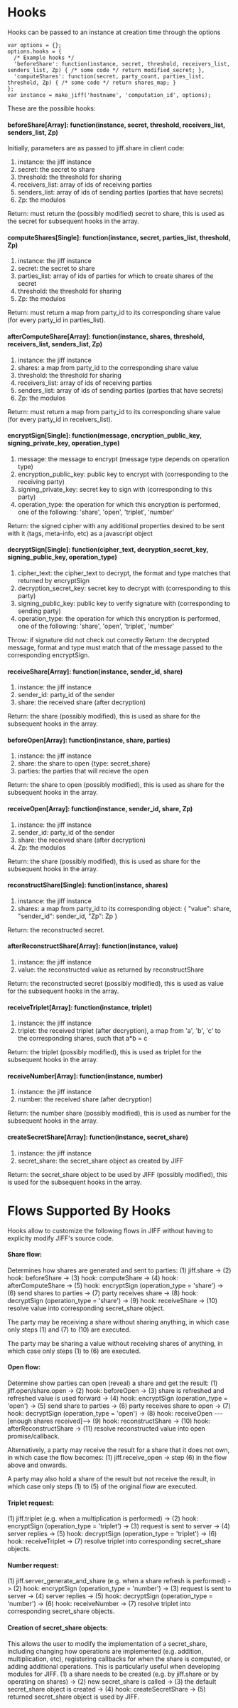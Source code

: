 # Hooks
Hooks can be passed to an instance at creation time through the options
```
var options = {};
options.hooks = {
  /* Example hooks */
  'beforeShare': function(instance, secret, threshold, receivers_list, senders_list, Zp) { /* some code */ return modified_secret; },
  'computeShares': function(secret, party_count, parties_list, threshold, Zp) { /* some code */ return shares_map; }
};
var instance = make_jiff('hostname', 'computation_id', options);
```

These are the possible hooks:
#### beforeShare[Array]: function(instance, secret, threshold, receivers_list, senders_list, Zp)
Initially, parameters are as passed to jiff.share in client code:
1. instance: the jiff instance
2. secret: the secret to share
3. threshold: the threshold for sharing
4. receivers_list: array of ids of receiving parties
5. senders_list: array of ids of sending parties (parties that have secrets)
6. Zp: the modulos

Return: must return the (possibly modified) secret to share, this is used as the secret for subsequent hooks in the array.

#### computeShares[Single]: function(instance, secret, parties_list, threshold, Zp)
1. instance: the jiff instance
2. secret: the secret to share
4. parties_list: array of ids of parties for which to create shares of the secret
3. threshold: the threshold for sharing
6. Zp: the modulos

Return: must return a map from party_id to its corresponding share value (for every party_id in parties_list).

#### afterComputeShare[Array]: function(instance, shares, threshold, receivers_list, senders_list, Zp)
1. instance: the jiff instance
2. shares: a map from party_id to the corresponding share value
3. threshold: the threshold for sharing
4. receivers_list: array of ids of receiving parties
5. senders_list: array of ids of sending parties (parties that have secrets)
6. Zp: the modulos

Return: must return a map from party_id to its corresponding share value (for every party_id in receivers_list).

#### encryptSign[Single]: function(message, encryption_public_key, signing_private_key, operation_type)
1. message: the message to encrypt (message type depends on operation type)
2. encryption_public_key: public key to encrypt with (corresponding to the receiving party)
3. signing_private_key: secret key to sign with (corresponding to this party)
4. operation_type: the operation for which this encryption is performed, one of the following: 'share', 'open', 'triplet', 'number'

Return: the signed cipher with any additional properties desired to be sent with it (tags, meta-info, etc) as a javascript object

#### decryptSign[Single]: function(cipher_text, decryption_secret_key, signing_public_key, operation_type)
1. cipher_text: the cipher_text to decrypt, the format and type matches that returned by encryptSign
2. decryption_secret_key: secret key to decrypt with (corresponding to this party)
3. signing_public_key: public key to verify signature with (corresponding to sending party)
4. operation_type: the operation for which this encryption is performed, one of the following: 'share', 'open', 'triplet', 'number'

Throw: if signature did not check out correctly
Return: the decrypted message, format and type must match that of the message passed to the corresponding encryptSign.

#### receiveShare[Array]: function(instance, sender_id, share)
1. instance: the jiff instance
2. sender_id: party_id of the sender
3. share: the received share (after decryption)

Return: the share (possibly modified), this is used as share for the subsequent hooks in the array.

#### beforeOpen[Array]: function(instance, share, parties)
1. instance: the jiff instance
2. share: the share to open {type: secret_share}
3. parties: the parties that will recieve the open

Return: the share to open (possibly modified), this is used as share for the subsequent hooks in the array.

#### receiveOpen[Array]: function(instance, sender_id, share, Zp)
1. instance: the jiff instance
2. sender_id: party_id of the sender
3. share: the received share (after decryption)
4. Zp: the modulos

Return: the share (possibly modified), this is used as share for the subsequent hooks in the array.

#### reconstructShare[Single]: function(instance, shares)
1. instance: the jiff instance
2. shares: a map from party_id to its corresponding object: { "value": share, "sender_id": sender_id, "Zp": Zp }

Return: the reconstructed secret.

#### afterReconstructShare[Array]: function(instance, value)
1. instance: the jiff instance
2. value: the reconstructed value as returned by reconstructShare

Return: the reconstructed secret (possibly modified), this is used as value for the subsequent hooks in the array.

#### receiveTriplet[Array]: function(instance, triplet)
1. instance: the jiff instance
2. triplet: the received triplet (after decryption), a map from 'a', 'b', 'c' to the corresponding shares, such that a*b = c

Return: the triplet (possibly modified), this is used as triplet for the subsequent hooks in the array.

#### receiveNumber[Array]: function(instance, number)
1. instance: the jiff instance
2. number: the received share (after decryption)

Return: the number share (possibly modified), this is used as number for the subsequent hooks in the array.

#### createSecretShare[Array]: function(instance, secret_share)
1. instance: the jiff instance
2. secret_share: the secret_share object as created by JIFF

Return: the secret_share object to be used by JIFF (possibly modified), this is used for the subsequent hooks in the array.




# Flows Supported By Hooks
Hooks allow to customize the following flows in JIFF without having to explicity modify JIFF's source code.

#### Share flow:
Determines how shares are generated and sent to parties:
(1) jiff.share -> (2) hook: beforeShare -> (3) hook: computeShare -> (4) hook: afterComputeShare -> (5) hook: encryptSign (operation_type = 'share') -> (6) send shares to parties -> (7) party receives share -> (8) hook: decryptSign (operation_type = 'share') -> (9) hook: receiveShare -> (10) resolve value into corresponding secret_share object.

The party may be receiving a share without sharing anything, in which case only steps (1) and (7) to (10) are executed.

The party may be sharing a value without receiving shares of anything, in which case only steps (1) to (6) are executed.

#### Open flow:
Determine show parties can open (reveal) a share and get the result:
(1) jiff.open/share.open -> (2) hook: beforeOpen -> (3) share is refreshed and refreshed value is used forward -> (4) hook: encryptSign (operation_type = 'open') -> (5) send share to parties -> (6) party receives share to open -> (7) hook: decryptSign (operation_type = 'open') -> (8) hook: receiveOpen ---[enough shares received]--> (9) hook: reconstructShare -> (10) hook: afterReconstructShare -> (11) resolve reconstructed value into open promise/callback.

Alternatively, a party may receive the result for a share that it does not own, in which case the flow becomes:
(1) jiff.receive_open -> step (6) in the flow above and onwards.

A party may also hold a share of the result but not receive the result, in which case only steps (1) to (5) of the original flow are executed.

#### Triplet request:
(1) jiff.triplet (e.g. when a multiplication is performed) -> (2) hook: encryptSign (operation_type = 'triplet') -> (3) request is sent to server -> (4) server replies -> (5) hook: decryptSign (operation_type = 'triplet') -> (6) hook: receiveTriplet -> (7) resolve triplet into corresponding secret_share objects.

#### Number request:
(1) jiff.server_generate_and_share (e.g. when a share refresh is performed) -> (2) hook: encryptSign (operation_type = 'number') -> (3) request is sent to server -> (4) server replies -> (5) hook: decryptSign (operation_type = 'number') -> (6) hook: receiveNumber -> (7) resolve triplet into corresponding secret_share objects.


#### Creation of secret_share objects:
This allows the user to modify the implementation of a secret_share, including changing how operations are implemented (e.g. addition, multiplication, etc), registering callbacks for when the share is computed, or adding additional operations. This is particularly useful when developing modules for JIFF.
(1) a share needs to be created (e.g. by jiff.share or by operating on shares) -> (2) new secret_share is called -> (3) the default secret_share object is created -> (4) hook: createSecretShare -> (5) returned secret_share object is used by JIFF.










